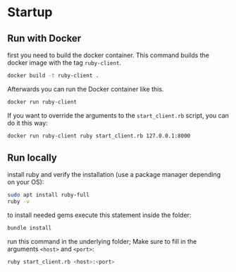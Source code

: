 # Startup

## Run with Docker

first you need to build the docker container.
This command builds the docker image with the tag `ruby-client`.
```sh
docker build -t ruby-client .
```

Afterwards you can run the Docker container like this.
```sh
docker run ruby-client
```

If you want to override the arguments to the `start_client.rb` script, you can do it this way:
```sh
docker run ruby-client ruby start_client.rb 127.0.0.1:8000
```

## Run locally

install ruby and verify the installation (use a package manager depending on your OS):
```sh
sudo apt install ruby-full
ruby -v
```

to install needed gems execute this statement inside the folder:
```sh
bundle install
```

run this command in the underlying folder; Make sure to fill in the arguments `<host>` and `<port>`:
```sh
ruby start_client.rb <host>:<port>
```

